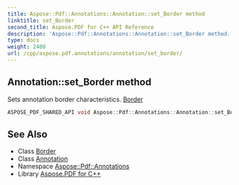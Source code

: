```yaml
---
title: Aspose::Pdf::Annotations::Annotation::set_Border method
linktitle: set_Border
second_title: Aspose.PDF for C++ API Reference
description: 'Aspose::Pdf::Annotations::Annotation::set_Border method. Sets annotation border characteristics. Border in C++.'
type: docs
weight: 2400
url: /cpp/aspose.pdf.annotations/annotation/set_border/
---
```

## Annotation::set_Border method


Sets annotation border characteristics. [Border](../../border/)

```cpp
ASPOSE_PDF_SHARED_API void Aspose::Pdf::Annotations::Annotation::set_Border(System::SharedPtr<Aspose::Pdf::Annotations::Border> value)
```

## See Also

* Class [Border](../../border/)
* Class [Annotation](../)
* Namespace [Aspose::Pdf::Annotations](../../)
* Library [Aspose.PDF for C++](../../../)
